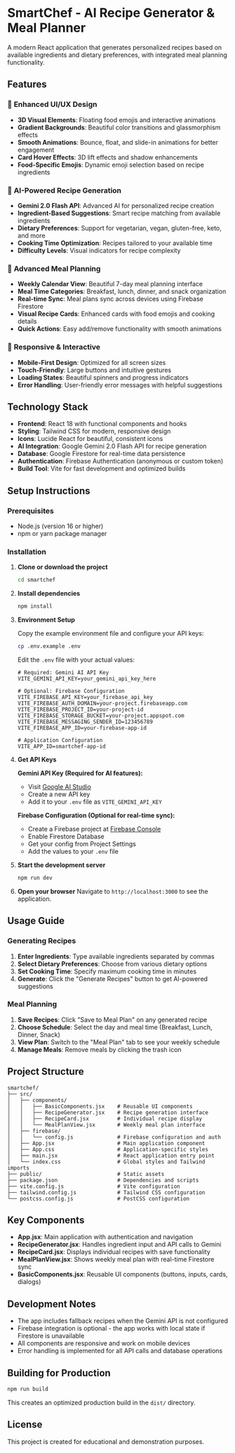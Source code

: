 # SmartChef - AI Recipe Generator & Meal Planner

A modern React application that generates personalized recipes based on available ingredients and dietary preferences, with integrated meal planning functionality.

## Features

### 🎨 **Enhanced UI/UX Design**
- **3D Visual Elements**: Floating food emojis and interactive animations
- **Gradient Backgrounds**: Beautiful color transitions and glassmorphism effects
- **Smooth Animations**: Bounce, float, and slide-in animations for better engagement
- **Card Hover Effects**: 3D lift effects and shadow enhancements
- **Food-Specific Emojis**: Dynamic emoji selection based on recipe ingredients

### 🤖 **AI-Powered Recipe Generation**
- **Gemini 2.0 Flash API**: Advanced AI for personalized recipe creation
- **Ingredient-Based Suggestions**: Smart recipe matching from available ingredients
- **Dietary Preferences**: Support for vegetarian, vegan, gluten-free, keto, and more
- **Cooking Time Optimization**: Recipes tailored to your available time
- **Difficulty Levels**: Visual indicators for recipe complexity

### 📅 **Advanced Meal Planning**
- **Weekly Calendar View**: Beautiful 7-day meal planning interface
- **Meal Time Categories**: Breakfast, lunch, dinner, and snack organization
- **Real-time Sync**: Meal plans sync across devices using Firebase Firestore
- **Visual Recipe Cards**: Enhanced cards with food emojis and cooking details
- **Quick Actions**: Easy add/remove functionality with smooth animations

### 📱 **Responsive & Interactive**
- **Mobile-First Design**: Optimized for all screen sizes
- **Touch-Friendly**: Large buttons and intuitive gestures
- **Loading States**: Beautiful spinners and progress indicators
- **Error Handling**: User-friendly error messages with helpful suggestions

## Technology Stack

- **Frontend**: React 18 with functional components and hooks
- **Styling**: Tailwind CSS for modern, responsive design
- **Icons**: Lucide React for beautiful, consistent icons
- **AI Integration**: Google Gemini 2.0 Flash API for recipe generation
- **Database**: Google Firestore for real-time data persistence
- **Authentication**: Firebase Authentication (anonymous or custom token)
- **Build Tool**: Vite for fast development and optimized builds

## Setup Instructions

### Prerequisites

- Node.js (version 16 or higher)
- npm or yarn package manager

### Installation

1. **Clone or download the project**
   ```bash
   cd smartchef
   ```

2. **Install dependencies**
   ```bash
   npm install
   ```

3. **Environment Setup**

   Copy the example environment file and configure your API keys:
   ```bash
   cp .env.example .env
   ```

   Edit the `.env` file with your actual values:
   ```env
   # Required: Gemini AI API Key
   VITE_GEMINI_API_KEY=your_gemini_api_key_here

   # Optional: Firebase Configuration
   VITE_FIREBASE_API_KEY=your_firebase_api_key
   VITE_FIREBASE_AUTH_DOMAIN=your-project.firebaseapp.com
   VITE_FIREBASE_PROJECT_ID=your-project-id
   VITE_FIREBASE_STORAGE_BUCKET=your-project.appspot.com
   VITE_FIREBASE_MESSAGING_SENDER_ID=123456789
   VITE_FIREBASE_APP_ID=your-firebase-app-id

   # Application Configuration
   VITE_APP_ID=smartchef-app-id
   ```

4. **Get API Keys**

   **Gemini API Key (Required for AI features):**
   - Visit [Google AI Studio](https://makersuite.google.com/app/apikey)
   - Create a new API key
   - Add it to your `.env` file as `VITE_GEMINI_API_KEY`

   **Firebase Configuration (Optional for real-time sync):**
   - Create a Firebase project at [Firebase Console](https://console.firebase.google.com/)
   - Enable Firestore Database
   - Get your config from Project Settings
   - Add the values to your `.env` file

5. **Start the development server**
   ```bash
   npm run dev
   ```

6. **Open your browser**
   Navigate to `http://localhost:3000` to see the application.

## Usage Guide

### Generating Recipes

1. **Enter Ingredients**: Type available ingredients separated by commas
2. **Select Dietary Preferences**: Choose from various dietary options
3. **Set Cooking Time**: Specify maximum cooking time in minutes
4. **Generate**: Click the "Generate Recipes" button to get AI-powered suggestions

### Meal Planning

1. **Save Recipes**: Click "Save to Meal Plan" on any generated recipe
2. **Choose Schedule**: Select the day and meal time (Breakfast, Lunch, Dinner, Snack)
3. **View Plan**: Switch to the "Meal Plan" tab to see your weekly schedule
4. **Manage Meals**: Remove meals by clicking the trash icon

## Project Structure

```
smartchef/
├── src/
│   ├── components/
│   │   ├── BasicComponents.jsx    # Reusable UI components
│   │   ├── RecipeGenerator.jsx    # Recipe generation interface
│   │   ├── RecipeCard.jsx         # Individual recipe display
│   │   └── MealPlanView.jsx       # Weekly meal plan interface
│   ├── firebase/
│   │   └── config.js              # Firebase configuration and auth
│   ├── App.jsx                    # Main application component
│   ├── App.css                    # Application-specific styles
│   ├── main.jsx                   # React application entry point
│   └── index.css                  # Global styles and Tailwind imports
├── public/                        # Static assets
├── package.json                   # Dependencies and scripts
├── vite.config.js                 # Vite configuration
├── tailwind.config.js             # Tailwind CSS configuration
└── postcss.config.js              # PostCSS configuration
```

## Key Components

- **App.jsx**: Main application with authentication and navigation
- **RecipeGenerator.jsx**: Handles ingredient input and API calls to Gemini
- **RecipeCard.jsx**: Displays individual recipes with save functionality
- **MealPlanView.jsx**: Shows weekly meal plan with real-time Firestore sync
- **BasicComponents.jsx**: Reusable UI components (buttons, inputs, cards, dialogs)

## Development Notes

- The app includes fallback recipes when the Gemini API is not configured
- Firebase integration is optional - the app works with local state if Firestore is unavailable
- All components are responsive and work on mobile devices
- Error handling is implemented for all API calls and database operations

## Building for Production

```bash
npm run build
```

This creates an optimized production build in the `dist/` directory.

## License

This project is created for educational and demonstration purposes.
